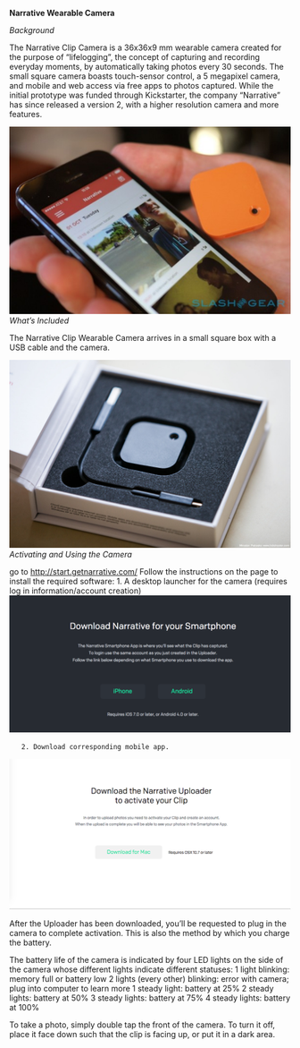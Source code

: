 **Narrative Wearable Camera**

*Background*

The Narrative Clip Camera is a 36x36x9 mm wearable camera created for the purpose of “lifelogging”, the concept of capturing and recording everyday moments, by automatically taking photos every 30 seconds. The small square camera boasts touch-sensor control, a 5 megapixel camera, and mobile and web access via free apps to photos captured. While the initial prototype was funded through Kickstarter, the company “Narrative” has since released a version 2, with a higher resolution camera and more features. 


![photo1](narrative2.jpg)
*What’s Included*

The Narrative Clip Wearable Camera arrives in a small square box with a USB cable and the camera. 

![photo2](narrative1.jpg)
*Activating and Using the Camera*

go to http://start.getnarrative.com/
Follow the instructions on the page to install the required software: 
       1. A desktop launcher for the camera (requires log in information/account creation)
![desktop download](narrative_screen1.png)
            
       2. Download corresponding mobile app.
![mobile download](narrative_screen2.png)   

After the Uploader has been downloaded, you’ll be requested to plug in the camera to complete activation. This is also the method by which you charge the battery. 

The battery life of the camera is indicated by four LED lights on the side of the camera whose different lights indicate different statuses:
1 light blinking: memory full or battery low
2 lights (every other) blinking: error with camera; plug into computer to learn more
1 steady light: battery at 25%
2 steady lights: battery at 50%
3 steady lights: battery at 75%
4 steady lights: battery at 100%

To take a photo, simply double tap the front of the camera. To turn it off, place it face down such that the clip is facing up, or put it in a dark area.







